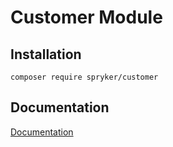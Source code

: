 # Customer Module

## Installation

```
composer require spryker/customer
```

## Documentation

[Documentation](https://spryker.github.io)

